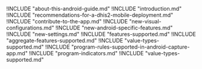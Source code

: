!INCLUDE "about-this-android-guide.md" 
!INCLUDE "introduction.md" 
!INCLUDE "recommendations-for-a-dhis2-mobile-deployment.md" 
!INCLUDE "contribute-to-the-app.md" 
!INCLUDE "new-visual-configurations.md" 
!INCLUDE "new-android-specific-features.md" 
!INCLUDE "new-settings.md"
!INCLUDE "features-supported.md" 
!INCLUDE "aggregate-features-supported.md"
!INCLUDE "value-types-supported.md"
!INCLUDE "program-rules-supported-in-android-capture-app.md" 
!INCLUDE "program-indicators.md"
!INCLUDE "value-types-supported.md"